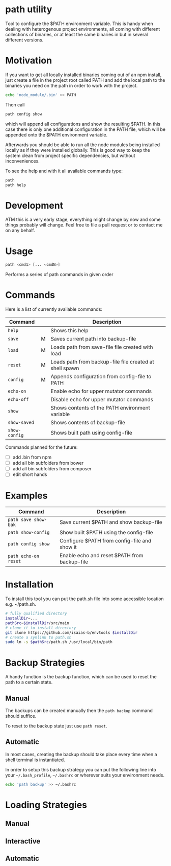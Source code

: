# path utility

Tool to configure the \$PATH environment variable.
This is handy when dealing with heterogenous project
environments, all coming with different collections
of binaries, or at least the same binaries in but
in several different versions.

# Motivation

If you want to get all locally installed binaries coming
out of an npm install, just create a file in the project
root called PATH and add the local path to the binaries
you need on the path in order to work with the project.

```bash
echo 'node_module/.bin' >> PATH
```

Then call

```bash
path config show
```

which will append all configurations and show the resulting $PATH.
In this case there is only one additional configuration
in the PATH file, which will be appended onto the $PATH
environment variable. 

Afterwards you should be able to run all the node modules
being installed locally as if they were installed globally.
This is good way to keep the system clean from project
specific dependencies, but without inconveniences.

To see the help and with it all available commands type:
```bash
path
path help
```

# Development

ATM this is a very early stage, everything might change
by now and some things probably will change. Feel free
to file a pull request or to contact me on any behalf.

# Usage

```bash
path <cmd1> [... <cmdN>]
```

Performs a series of path commands in given order

# Commands

Here is a list of currently available commands:

| Command       |     | Description                                                    |
| ------------- | --- | -------------------------------------------------------------- |
| `help       ` |     | Shows this help                                                |
| `save       ` | M   | Saves current path into backup-file                            |
| `load       ` | M   | Loads path from save-file file created with load               |
| `reset      ` | M   | Loads path from backup-file file created at shell spawn        |
| `config     ` | M   | Appends configuration from config-file to PATH                 |
| `echo-on    ` |     | Enable echo for upper mutator commands                         |
| `echo-off   ` |     | Disable echo for upper mutator commands                        |
| `show       ` |     | Shows contents of the PATH environment variable                |
| `show-saved ` |     | Shows contents of backup-file                                  |
| `show-config` |     | Shows built path using config-file                             |

Commands planned for the future:
- [ ] add .bin from npm
- [ ] add all bin subfolders from bower
- [ ] add all bin subfolders from composer
- [ ] edit short hands

# Examples

| Command               | Description                                        |
| --------------------- | -------------------------------------------------- |
| `path save show-bak ` | Save current \$PATH and show backup-file           |
| `path show-config   ` | Show built \$PATH using the config-file            |
| `path config show   ` | Configure \$PATH from config-file and show it      |
| `path echo-on reset ` | Enable echo and reset \$PATH from backup-file      |


# Installation

To install this tool you can put the path.sh file
into some accessible location e.g. ~/path.sh.

```bash
# fully qualified directory
installDir=...
pathSrc=$installDir/src/main
# clone it to install directory
git clone https://github.com/isaias-b/envtools $installDir
# create a symlink to path.sh
sudo ln -s $pathSrc/path.sh /usr/local/bin/path
```

# Backup Strategies
A handy function is the backup function, which
can be used to reset the path to a certain state.

## Manual
The backups can be created manually then the
`path backup` command should suffice.

To reset to the backup state just use `path reset`.

## Automatic
In most cases, creating the backup should take place
every time when a shell terminal is instantiated.

In order to setup this backup strategy you can
put the following line into your `~/.bash_profile`,
`~/.bashrc` or wherever suits your environment needs.

```bash
echo 'path backup' >> ~/.bashrc
```

# Loading Strategies
## Manual
## Interactive
## Automatic
